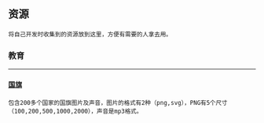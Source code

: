 ﻿## 资源
```
将自己开发时收集到的资源放到这里，方便有需要的人拿去用。
```

### 教育
---
#### [国旗](flags.zip)
```
包含200多个国家的国旗图片及声音，图片的格式有2种（png,svg），PNG有5个尺寸（100,200,500,1000,2000），声音是mp3格式。
```
